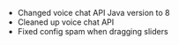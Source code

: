 - Changed voice chat API Java version to 8
- Cleaned up voice chat API
- Fixed config spam when dragging sliders
